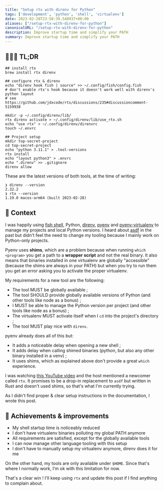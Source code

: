 ```yaml
---
title: "Setup rtx with direnv for Python"
tags: ['development', 'python', 'shell', 'virtualenv']
date: 2023-02-28T23:58:39.540937+00:00
aliases: ["/setup-rtx-with-direnv-for-python"]
canonicalURL: "/setup-rtx-with-direnv-for-python"
description: Improve startup time and simplify your PATH
summary: Improve startup time and simplify your PATH
---
```

## 👨🏻‍💻 TL;DR

```shell
## install rtx
brew install rtx direnv

## configure rtx & direnv
echo "direnv hook fish | source" >> ~/.config/fish/config.fish
# don't enable rtx's hook because it doesn't work well with direnv's python layout
# see https://github.com/jdxcode/rtx/discussions/235#discussioncomment-5159938

mkdir -p ~/.config/direnv/lib/
rtx direnv activate > ~/.config/direnv/lib/use_rtx.sh
echo "use rtx" > ~/.config/direnv/direnvrc
touch ~/.envrc

## Project setup
mkdir top-secret-project
cd top-secret-project
echo "python 3.11.1" > .tool-versions
rtx install
echo "layout python3" > .envrc
echo ".direnv" >> .gitignore
direnv allow
```

These are the latest versions of both tools, at the time of writing:
```plain
❯ direnv --version
2.32.2
❯ rtx --version
1.19.0 macos-arm64 (built 2023-02-28)
```

## 📖 Context
I was happily using [fish shell](https://fishshell.com/), Python, [direnv](https://direnv.net/), [pyenv](https://github.com/pyenv/pyenv) and [pyenv-virtualenv](https://github.com/pyenv/pyenv-virtualenv) to manage my projects and local Python versions. I heard about [asdf](https://asdf-vm.com/) in the past but didn't feel the need to change my tooling because I mainly work on Python-only projects.

Pyenv uses **shims**, which are a problem because when running `which <program>` you get a path to a **wrapper script** and not the real binary. It also means that binaries installed in one virtualenv are globally "accessible" (because the shims are always in your PATH) but when you try to run them you get an error asking you to activate the proper virtualenv.

My requirements for a new tool are the following:

* The tool MUST be globally available ;
* The tool SHOULD provide globally available versions of Python (and other tools like node as a bonus) ;
* I MUST be able to manage the Python version per project (and other tools like node as a bonus) ;
* The virtualenv MUST activate itself when I `cd` into the project's directory ;
* The tool MUST play nice with `direnv`.

pyenv already does all of this but:

* It adds a noticeable delay when opening a new shell ;
* It adds delay when calling shimed binaries (python, but also any other binary installed in a venv) ;
* It uses shims, which as explained above don't provide a great `which` experience.

I was watching [this YouTube video](https://www.youtube.com/watch?v=dFkGNe4oaKk) and the host mentioned a newcomer called `rtx`. It promises to be a drop-in replacement to `asdf` but written in Rust and doesn't used shims, so that's what I'm currently trying.

As I didn't find proper & clear setup instructions in the documentation, I wrote this post.

## 🏅 Achievements & improvements

* My shell startup time is noticeably reduced
* I don't have virtualenv binaries polluting my global PATH anymore
* All requirements are satisfied, except for the globally available tools
* I can now manage other language tooling with this setup
* I don't have to manually setup my virtualenv anymore, direnv does it for me

On the other hand, my tools are only available under `$HOME`. Since that's where I normally work, I'm ok with this limitation for now.

That's a clear win ! I'll keep using `rtx` and update this post if I find anything to complain about.
